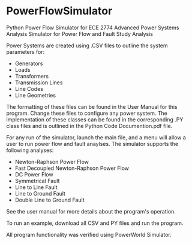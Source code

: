 # PowerFlowSimulator
Python Power Flow Simulator for ECE 2774 Advanced Power Systems Analysis
Simulator for Power Flow and Fault Study Analysis 

Power Systems are created using .CSV files to outline the system parameters for:
- Generators
- Loads
- Transformers
- Transmission Lines
- Line Codes
- Line Geometries

The formatting of these files can be found in the User Manual for this program. Change these files to configure any power system.
The implementation of these classes can be found in the corresponding .PY class files and is outlined in the Python Code Documention.pdf file.

For any run of the simulator, launch the main file, and a menu will allow a user to run power flow and fault anaylses.
The simulator supports the following analyses:
- Newton-Raphson Power Flow
- Fast Decoupled Newton-Raphson Power Flow
- DC Power Flow
- Symmetrical Fault
- Line to Line Fault
- Line to Ground Fault
- Double Line to Ground Fault

See the user manual for more details about the program's operation.

To run an example, download all CSV and PY files and run the program. 

All program functionality was verified using PowerWorld Simulator.

